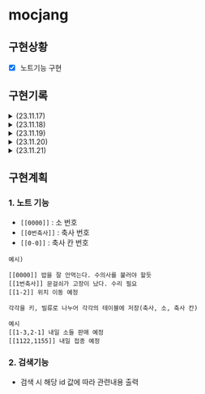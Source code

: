 # mocjang

## 구현상황
- [x] 노트기능 구현
## 구현기록

<details>
<summary>(23.11.17)</summary>

- [ ] 테스팅 및 예외 설정

- 추가 아이디어
  - 잘못된 입력이 존재 할 시, 메시지를 전송해야하지 않을까?
    - 누락된 값을 알려줘야 착오가 없기 때문이다.
  - 

</details>

<details>
<summary>(23.11.18)</summary>

</details>

<details>
<summary>(23.11.19)</summary>

</details>

<details>
<summary>(23.11.20)</summary>

</details>

<details>
<summary>(23.11.21)</summary>

</details>

## 구현계획
### 1. 노트 기능
- ```[[0000]]``` : 소 번호
- ```[[0번축사]]``` : 축사 번호
- ```[[0-0]]``` : 축사 칸 번호

```
예시)

[[0000]] 밥을 잘 안먹는다. 수의사를 불러야 할듯
[[1번축사]] 문걸쇠가 고장이 났다. 수리 필요
[[1-2]] 위치 이동 예정

각각을 키, 빌류로 나누어 각각의 테이블에 저장(축사, 소, 축사 칸)
```


```
예시
[[1-3,2-1] 내일 소들 판매 예정
[[1122,1155]] 내일 접종 예정
```
### 2. 검색기능
- 검색 시 해당 id 값에 따라 관련내용 출력
